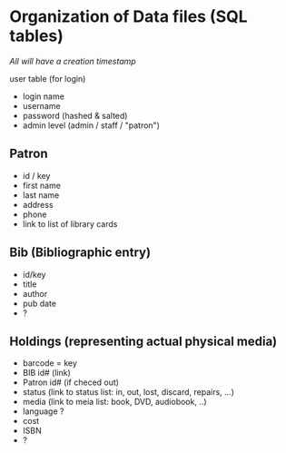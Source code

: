 # Organization of Data files (SQL tables)

_All will have a creation timestamp_

user table (for login)
* login name
* username
* password (hashed & salted)
* admin level (admin / staff / "patron")

## Patron
* id / key
* first name
* last name
* address
* phone
* link to list of library cards

## Bib (Bibliographic entry)
* id/key
* title
* author
* pub date
* ?

## Holdings (representing actual physical media)
* barcode = key
* BIB id# (link)
* Patron id# (if checed out)
* status (link to status list: in, out, lost, discard, repairs, ...)
* media (link to meia list: book, DVD, audiobook, ..)
* language ?
* cost
* ISBN
* ?
